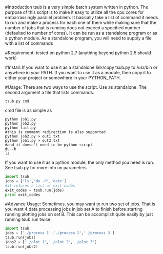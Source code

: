 #Introduction
tsub is a very simple batch system written in python. The purpose of this script is to make it easy to utilize all the cpu cores for embarrassingly parallel problem. It basically take a list of command it needs to run and make a process for each one of them while making sure that the number of jobs that is running does not exceed a specified number (defaulted to number of cores). It can be run as a standalone program or as a python module. As a standalone program, you will need to supply a file with a list of commands

#Requirement:
tested on python 2.7 (anything beyond python 2.5 should work)

#Install:
If you want to use it as a standalone link/copy tsub.py to /usr/bin or anywhere in your PATH.
If you want to use it as a module, then copy it to either your project or somewhere in your PYTHON_PATH.

#Usage:
There are two ways to use the script.
Use as standalone. The second argument a file that lists commands. 

    tsub.py cmd

cmd file is as simple as

    python job1.py
    python job2.py
    python fail.py
    #this is comment redirection is also supported
    python job2.py > out1.txt
    python job1.py > out2.txt
    #and it doesn't need to be python script
    du -h
    ls

If you want to use it as a python module, the only method you need is run. See tsub.py for more info on parameters.

```python
import tsub
jobs = ['ls','du -h','date']
#it returns a list of exit codes
exit_codes = tsub.run(jobs)
print exit_codes
```
#Advance Usage:
Sometimes, you may want to run two set of jobs. That is you want 4 data processing jobs in job set A to finish before starting running plotting jobs on set B. This can be accomplish quite easily by just running tsub.run twice.
```python
import tsub
jobs = ['./process 1','./process 2','./process 3']
tsub.run(jobs)
jobs2 = ['./plot 1','./plot 2','./plot 3']
tsub.run(jobs2)
```
